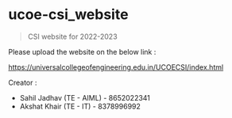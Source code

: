 # ucoe-csi_website

> CSI website for 2022-2023

Please upload the website on the below link :

https://universalcollegeofengineering.edu.in/UCOECSI/index.html 

Creator : 
 - Sahil Jadhav (TE - AIML) - 8652022341
 - Akshat Khair (TE - IT) - 8378996992
